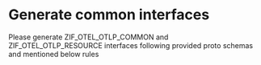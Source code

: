 # Generate common interfaces

Please generate ZIF_OTEL_OTLP_COMMON and ZIF_OTEL_OTLP_RESOURCE interfaces following provided proto schemas and mentioned below rules
